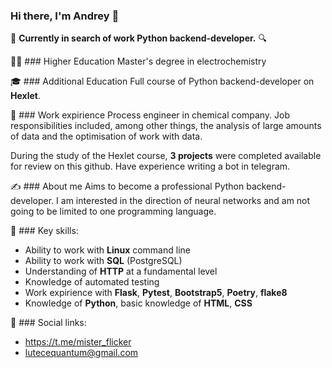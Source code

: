 ### Hi there, I'm Andrey 👋

🔎 **Currently in search of work Python backend-developer.** 🔍

👨‍🎓 ### Higher Education
Master's degree in electrochemistry

🎓 ### Additional Education
Full course of Python backend-developer on **Hexlet**.

📖 ### Work expirience
Process engineer in chemical company. Job responsibilities included, among other things, the analysis of large amounts of data and the optimisation of work with data.

During the study of the Hexlet course, **3 projects** were completed available for review on this github. Have experience writing a bot in telegram.

✍️ ### About me
Aims to become a professional Python backend-developer. I am interested in the direction of neural networks and am not going to be limited to one programming language.

🔑 ### Key skills:
- Ability to work with **Linux** command line
- Ability to work with **SQL** (PostgreSQL)
- Understanding of **HTTP** at a fundamental level
- Knowledge of automated testing
- Work expirience with **Flask**, **Pytest**, **Bootstrap5**, **Poetry**, **flake8**
- Knowledge of **Python**, basic knowledge of **HTML**, **CSS**

📔 ### Social links:
- https://t.me/mister_flicker
- lutecequantum@gmail.com

<!--
**MisterFlicker/MisterFlicker** is a ✨ _special_ ✨ repository because its `README.md` (this file) appears on your GitHub profile.

Here are some ideas to get you started:

- 🔭 I’m currently working on ...
- 🌱 I’m currently learning ...
- 👯 I’m looking to collaborate on ...
- 🤔 I’m looking for help with ...
- 💬 Ask me about ...
- 📫 How to reach me: ...
- 😄 Pronouns: ...
- ⚡ Fun fact: ...
-->
